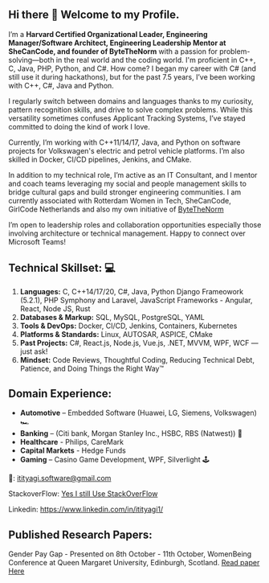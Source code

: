 ## Hi there 👋 Welcome to my Profile. 
I’m a <b>Harvard Certified Organizational Leader, Engineering Manager/Software Architect, Engineering Leadership Mentor at SheCanCode, and founder of ByteTheNorm</b> with a passion for problem-solving—both in the real world and the coding world. I'm proficient in C++, C, Java, PHP, Python, and C#.
How come? I began my career with C# (and still use it during hackathons), but for the past 7.5 years, I’ve been working with C++, C#, Java and Python.

I regularly switch between domains and languages thanks to my curiosity, pattern recognition skills, and drive to solve complex problems. While this versatility sometimes confuses Applicant Tracking Systems, I’ve stayed committed to doing the kind of work I love.

Currently, I’m working with C++11/14/17, Java, and Python on software projects for Volkswagen's electric and petrol vehicle platforms. I’m also skilled in Docker, CI/CD pipelines, Jenkins, and CMake.

In addition to my technical role, I’m active as an IT Consultant, and I mentor and coach teams leveraging my social and people management skills to bridge cultural gaps and build stronger engineering communities.
I am currently associated with Rotterdam Women in Tech, SheCanCode, GirlCode Netherlands and also my own initiative of <a href = "https://incredibleiti.github.io/bytethenorm/" >ByteTheNorm </a>

I’m open to leadership roles and collaboration opportunities especially those involving architecture or technical management. Happy to connect over Microsoft Teams!

## Technical Skillset: 💻
1. **Languages:** C, C++14/17/20, C#, Java, Python Django Frameowork (5.2.1), PHP Symphony and Laravel, JavaScript Frameworks - Angular, React, Node JS, Rust
2. **Databases & Markup:** SQL, MySQL, PostgreSQL, YAML
3. **Tools & DevOps:** Docker, CI/CD, Jenkins, Containers, Kubernetes
4. **Platforms & Standards:** Linux, AUTOSAR, ASPICE, CMake
5. **Past Projects:** C#, React.js, Node.js, Vue.js, .NET, MVVM, WPF, WCF — just ask!
6. **Mindset:** Code Reviews, Thoughtful Coding, Reducing Technical Debt, Patience, and Doing Things the Right Way™

## Domain Experience:
* **Automotive** – Embedded Software (Huawei, LG, Siemens, Volkswagen) 🏎️
* **Banking** – (Citi bank, Morgan Stanley Inc., HSBC, RBS (Natwest)) 🏦
* **Healthcare** - Philips, CareMark 
* **Capital Markets** - Hedge Funds
* **Gaming** – Casino Game Development, WPF, Silverlight 🕹️

📧: itityagi.software@gmail.com

StackoverFlow: <a href="https://stackoverflow.com/users/1667562/iti-tyagi"> Yes I still Use StackOverFlow </a>

Linkedin: https://www.linkedin.com/in/itityagi1/

## Published Research Papers:
Gender Pay Gap - Presented on 8th October - 11th October, WomenBeing Conference at Queen Margaret University, Edinburgh, Scotland. <a href="https://github.com/incredibleiti/incredibleiti/blob/main/assets/Gender%20Pay%20Gap%20-%20Paper.pdf"> Read paper Here </a>

